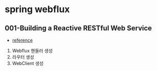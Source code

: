# spring webflux

## 001-Building a Reactive RESTful Web Service

- [reference](https://spring.io/guides/gs/reactive-rest-service/)

1. Webflux 핸들러 생성
2. 라우터 생성
3. WebClient 생성
